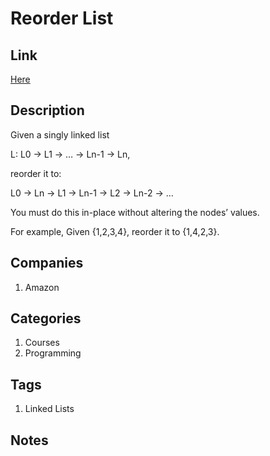# Reorder List

## Link

[Here](https://www.interviewbit.com/problems/reorder-list/)

## Description

Given a singly linked list

L: L0 → L1 → … → Ln-1 → Ln,

reorder it to:

L0 → Ln → L1 → Ln-1 → L2 → Ln-2 → …

You must do this in-place without altering the nodes’ values.

For example, Given {1,2,3,4}, reorder it to {1,4,2,3}.

## Companies

1. Amazon

## Categories

1. Courses
1. Programming

## Tags

1. Linked Lists

## Notes